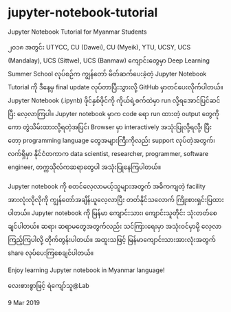 # jupyter-notebook-tutorial
Jupyter Notebook Tutorial for Myanmar Students

၂၀၁၈ အတွင်း UTYCC, CU (Dawei), CU (Myeik), YTU, UCSY, UCS (Mandalay), UCS (Sittwe), UCS (Banmaw) ကျောင်းတွေမှာ Deep Learning Summer School လုပ်စဉ်က ကျွန်တော် မိတ်ဆက်ပေးခဲ့တဲ့ Jupyter Notebook Tutorial ကို ဒီနေ့မှ final update လုပ်တာပြီးသွားလို့ GitHub မှာတင်ပေးလိုက်ပါတယ်။ Jupyter Notebook (.ipynb) ဖိုင်နှစ်ဖိုင်ကို ကိုယ်ရဲ့စက်ထဲမှာ run လို့ရအောင်ပြင်ဆင်ပြီး လေ့လာကြပါ။ Jupyter notebook မှာက code ရော run ထားတဲ့ output တွေကိုကော တွဲသိမ်းထားလို့ရတဲ့အပြင်၊ Browser မှာ interactively အသုံးပြုလို့ရလို့၊ ပြီးတော့ programming language တွေအများကြီးကိုလည်း support လုပ်တဲ့အတွက်၊ လက်ရှိမှာ နိုင်ငံတကာက data scientist, researcher, programmer, software engineer, တက္ကသိုလ်ကဆရာတွေပါ အသုံးပြုနေကြပါတယ်။

Jupyter notebook ကို စတင်လေ့လာမယ့်သူများအတွက် အဓိကကျတဲ့ facility အားလုံးလိုလိုကို ကျွန်တော်အချိန်ယူလေ့လာပြီး တတ်နိုင်သလောက် ကြိုးစားရှင်းပြထားပါတယ်။ Jupyter notebook ကို မြန်မာ ကျောင်းသား၊ ကျောင်းသူတိုင်း သုံးတတ်စေချင်ပါတယ်။ ဆရာ၊ ဆရာမတွေအတွက်လည်း သင်ကြားရေးမှာ အသုံးဝင်မှာမို့ လေ့လာကြည့်ကြပါလို့ တိုက်တွန်းပါတယ်။ အထူးသဖြင့် မြန်မာကျောင်းသားအားလုံးအတွက် share လုပ်ပေးကြစေချင်ပါတယ်။

Enjoy learning Jupyter notebook in Myanmar language!

လေးစားစွာဖြင့်
ရဲကျော်သူ@Lab

9 Mar 2019

